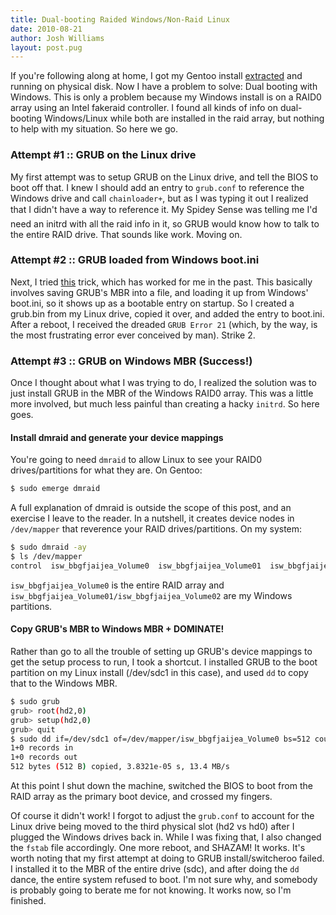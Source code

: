 ```yaml
---
title: Dual-booting Raided Windows/Non-Raid Linux
date: 2010-08-21
author: Josh Williams
layout: post.pug
---
```

If you're following along at home, I got my Gentoo install
[extracted](/blog/2010/08/moving-from-virtualbox-to-physical-disk) and running on physical
disk.  Now I have a problem to solve: Dual booting with Windows.  This is
only a problem because my Windows install is on a RAID0 array using an Intel
fakeraid controller.  I found all kinds of info on dual-booting Windows/Linux
while both are installed in the raid array, but nothing to help with my
situation.  So here we go.

### Attempt #1 :: GRUB on the Linux drive

My first attempt was to setup GRUB on the Linux drive, and tell the BIOS to
boot off that.  I knew I should add an entry to `grub.conf` to reference the
Windows drive and call `chainloader+`, but as I was typing it out I realized
that I didn't have a way to reference it.  My Spidey Sense&#0153; was telling
me I'd need an initrd with all the raid info in it, so GRUB would know how to
talk to the entire RAID drive.  That sounds like work.  Moving on.

<!--more-->

### Attempt #2 :: GRUB loaded from Windows boot.ini

Next, I tried [this](http://www.linux.com/archive/feature/113945) trick, which
has worked for me in the past.  This basically involves saving GRUB's MBR into
a file, and loading it up from Windows' boot.ini, so it shows up as a bootable
entry on startup.  So I created a grub.bin from my Linux drive, copied it over,
and added the entry to boot.ini.  After a reboot, I received the dreaded
`GRUB Error 21` (which, by the way, is the most frustrating error ever
conceived by man).  Strike 2.

### Attempt #3 :: GRUB on Windows MBR (Success!)

Once I thought about what I was trying to do, I realized the solution was to
just install GRUB in the MBR of the Windows RAID0 array.  This was a little
more involved, but much less painful than creating a hacky `initrd`.  So here
goes.

#### Install dmraid and generate your device mappings

You're going to need `dmraid` to allow Linux to see your RAID0
drives/partitions for what they are.  On Gentoo:

```bash
$ sudo emerge dmraid
```

A full explanation of dmraid is outside the scope of this post, and an exercise
I leave to the reader.  In a nutshell, it creates device nodes in `/dev/mapper`
that reverence your RAID drives/partitions.  On my system:

```bash
$ sudo dmraid -ay
$ ls /dev/mapper
control  isw_bbgfjaijea_Volume0  isw_bbgfjaijea_Volume01  isw_bbgfjaijea_Volume02
```

`isw_bbgfjaijea_Volume0` is the entire RAID array and
`isw_bbgfjaijea_Volume01/isw_bbgfjaijea_Volume02` are my Windows partitions.

#### Copy GRUB's MBR to Windows MBR + DOMINATE!

Rather than go to all the trouble of setting up GRUB's device mappings to get
the setup process to run, I took a shortcut.  I installed GRUB to the boot
partition on my Linux install (/dev/sdc1 in this case), and used `dd` to copy
that to the Windows MBR.

```bash
$ sudo grub
grub> root(hd2,0)
grub> setup(hd2,0)
grub> quit
$ sudo dd if=/dev/sdc1 of=/dev/mapper/isw_bbgfjaijea_Volume0 bs=512 count=1
1+0 records in
1+0 records out
512 bytes (512 B) copied, 3.8321e-05 s, 13.4 MB/s
```

At this point I shut down the machine, switched the BIOS to boot from the RAID
array as the primary boot device, and crossed my fingers.

Of course it didn't work!  I forgot to adjust the `grub.conf` to account for
the Linux drive being moved to the third physical slot (hd2 vs hd0) after I
plugged the Windows drives back in.  While I was fixing that, I also changed
the `fstab` file accordingly.  One more reboot, and SHAZAM!  It works.  It's
worth noting that my first attempt at doing to GRUB install/switcheroo
failed.  I installed it to the MBR of the entire drive (sdc), and after doing
the `dd` dance, the entire system refused to boot.  I'm not sure why, and
somebody is probably going to berate me for not knowing.  It works now,
so I'm finished.
